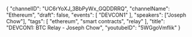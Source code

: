 {
    "channelID": "UC6rYoXJ_3BbPyWx_GQDDRRQ",
    "channelName": "Ethereum",
    "draft": false,
    "events": [
        "DEVCON1"
    ],
    "speakers": ["Joseph Chow"],
    "tags": [
        "ethereum",
        "smart contracts",
        "relay"
    ],
    "title": "DEVCON1: BTC Relay - Joseph Chow",
    "youtubeID": "5WGgoVmfIik"
}
